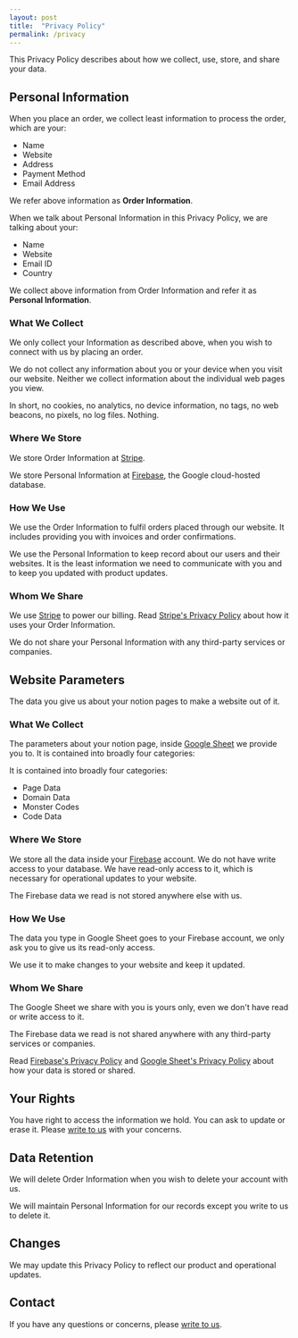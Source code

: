 ```yaml
---
layout: post
title:  "Privacy Policy"
permalink: /privacy
---
```

This Privacy Policy describes about how we collect, use, store, and share your data.

## Personal Information

When you place an order, we collect least information to process the order, which are your:

- Name
- Website
- Address
- Payment Method
- Email Address

We refer above information as **Order Information**.

When we talk about Personal Information in this Privacy Policy, we are talking about your:

- Name
- Website
- Email ID
- Country

We collect above information from Order Information and refer it as **Personal Information**.

### What We Collect

We only collect your Information as described above, when you wish to connect with us by placing an order.

We do not collect any information about you or your device when you visit our website. Neither we collect information about the individual web pages you view.

In short, no cookies, no analytics, no device information, no tags, no web beacons, no pixels, no log files. Nothing.

### Where We Store

We store Order Information at [Stripe](https://stripe.com/).

We store Personal Information at [Firebase](https://firebase.google.com/), the Google cloud-hosted database.

### How We Use

We use the Order Information to fulfil orders placed through our website. It includes providing you with invoices and order confirmations.

We use the Personal Information to keep record about our users and their websites. It is the least information we need to communicate with you and to keep you updated with product updates.

### Whom We Share

We use [Stripe](https://stripe.com/) to power our billing. Read [Stripe's Privacy Policy](https://stripe.com/privacy) about how it uses your Order Information.

We do not share your Personal Information with any third-party services or companies.

## Website Parameters

The data you give us about your notion pages to make a website out of it.

### What We Collect

The parameters about your notion page, inside [Google Sheet](https://docs.google.com/spreadsheets/) we provide you to. It is contained into broadly four categories:

It is contained into broadly four categories:

- Page Data
- Domain Data
- Monster Codes
- Code Data

### Where We Store

We store all the data inside your [Firebase](https://firebase.google.com/) account. We do not have write access to your database. We have read-only access to it, which is necessary for operational updates to your website.

The Firebase data we read is not stored anywhere else with us.

### How We Use

The data you type in Google Sheet goes to your Firebase account, we only ask you to give us its read-only access.

We use it to make changes to your website and keep it updated.

### Whom We Share

The Google Sheet we share with you is yours only, even we don't have read or write access to it.

The Firebase data we read is not shared anywhere with any third-party services or companies.

Read [Firebase's Privacy Policy](https://firebase.google.com/support/privacy) and [Google Sheet's Privacy Policy](https://policies.google.com/privacy) about how your data is stored or shared.

## Your Rights

You have right to access the information we hold. You can ask to update or erase it. Please [write to us](mailto:email@website.com) with your concerns.

## Data Retention

We will delete Order Information when you wish to delete your account with us.

We will maintain Personal Information for our records except you write to us to delete it.

## Changes

We may update this Privacy Policy to reflect our product and operational updates.

## Contact

If you have any questions or concerns, please [write to us](mailto:email@website.com).